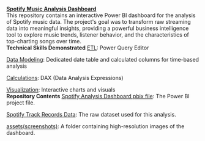 <b><u>Spotify Music Analysis Dashboard</u></b>
<br>
This repository contains an interactive Power BI dashboard for the analysis of Spotify music data. The project's goal was to transform raw streaming data into meaningful insights, providing a powerful business intelligence tool to explore music trends, listener behavior, and the characteristics of top-charting songs over time.
<br>
<b>Technical Skills Demonstrated</b>
<u>ETL</u>: Power Query Editor

<u>Data Modeling</u>: Dedicated date table and calculated columns for time-based analysis

<u>Calculations</u>: DAX (Data Analysis Expressions)

<u>Visualization</u>: Interactive charts and visuals
<br>
<b>Repository Contents</b>
<u>Spotify Analysis Dashboard pbix file</u>: The Power BI project file.

<u>Spotify Track Records Data</u>: The raw dataset used for this analysis.

<u>assets(screenshots)</u>: A folder containing high-resolution images of the dashboard.